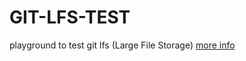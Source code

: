 # GIT-LFS-TEST

playground to test git lfs (Large File Storage)
[more info](https://git-lfs.github.com/)
